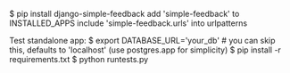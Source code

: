 $ pip install django-simple-feedback
add 'simple-feedback' to INSTALLED_APPS
include 'simple-feedback.urls' into urlpatterns

Test standalone app:
$ export DATABASE_URL='your_db'  # you can skip this, defaults to 'localhost' (use postgres.app for simplicity)
$ pip install -r requirements.txt
$ python runtests.py
